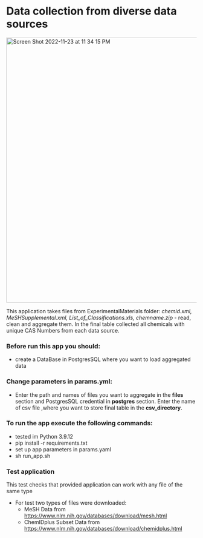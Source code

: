 # Data collection from diverse data sources

<img width="700" alt="Screen Shot 2022-11-23 at 11 34 15 PM" src="https://user-images.githubusercontent.com/72933965/203702297-ddf0c96a-1f0f-48d8-86c3-6b7f0e8bda52.png">

This application takes files from ExperimentalMaterials folder: *chemid.xml, MeSHSupplemental.xml, List_of_Classifications.xls, chemname.zip* - 
read, clean and aggregate them. In the final table collected all chemicals with unique CAS Numbers from each data source. 

### Before run this app you should:
- create a DataBase in PostgresSQL where you want to load aggregated data

### Change parameters in params.yml:
 - Enter the path and names of files you want to aggregate in the **files** section and PostgresSQL credential in **postgres** section. Enter the name of csv file ,where you want to store final table in the **csv_directory**.

### To run the app execute the following commands: 
- tested im Python 3.9.12
- pip install -r requirements.txt
- set up app parameters in params.yaml
- sh run_app.sh 

### Test application
This test checks that provided application can work with any file of the same type

- For test two types of files were downloaded:
  - MeSH Data from https://www.nlm.nih.gov/databases/download/mesh.html
  - ChemIDplus Subset Data from https://www.nlm.nih.gov/databases/download/chemidplus.html 
